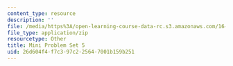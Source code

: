 ```yaml
---
content_type: resource
description: ''
file: /media/https%3A/open-learning-course-data-rc.s3.amazonaws.com/16-412j-cognitive-robotics-spring-2016/26d604f4f7c397c225647001b159b251_MIT16_412JS16_MiniPSet5_reachability.zip
file_type: application/zip
resourcetype: Other
title: Mini Problem Set 5
uid: 26d604f4-f7c3-97c2-2564-7001b159b251
---
```

